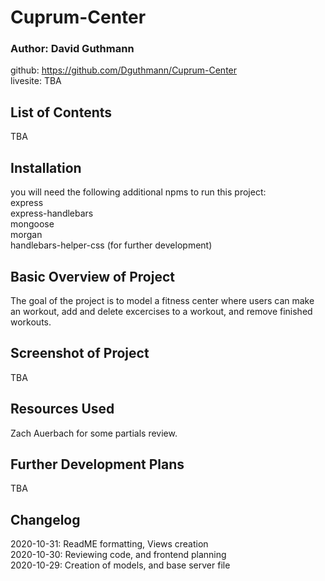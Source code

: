 # Cuprum-Center

### Author: David Guthmann

github: https://github.com/Dguthmann/Cuprum-Center  
livesite: TBA  


## List of Contents

TBA
<!-- server.js  
package.json  
package-lock.json  
README.md  
LICENSE
### config  
connection.js  
orm.js  
### controllers  
burgerController.js  
### db  
schema.sql  
seeds.sql  
### models  
burger.js  
### public
#### assets  
##### css  
style.css  
##### js  
burgers.js  
##### pics  
burger.jpg  
carlslogo.gif  
screenshot.png  
screenshot2.png  
### views  
index.handlebars  
#### layouts  
main.handlebars  
#### partials
##### burgers
burger-block.handlebars   -->



## Installation
you will need the following additional npms to run this project:  
express  
express-handlebars  
mongoose  
morgan  
handlebars-helper-css (for further development)


## Basic Overview of Project

The goal of the project is to model a fitness center where users can make an workout, add and delete excercises to a workout, and remove finished workouts.  


## Screenshot of Project

TBA
<!-- ![Site Screenshot](./public/assets/pics/screenshot.png)   -->
<!-- ![Site Screenshot](./public/assets/pics/screenshot2.png)   -->


## Resources Used

Zach Auerbach for some partials review.  


## Further Development Plans

TBA


## Changelog

2020-10-31: ReadME formatting, Views creation  
2020-10-30: Reviewing code, and frontend planning  
2020-10-29: Creation of models, and base server file  
